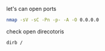 let's can open ports 

```bash
nmap -sV -sC -Pn -p- -A -O 0.0.0.0
```

check open direcotoris

```bash
dirb /
```